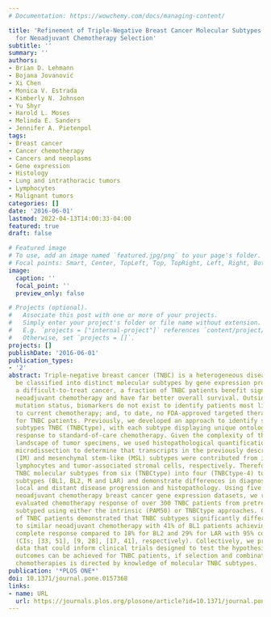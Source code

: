 ```yaml
---
# Documentation: https://wowchemy.com/docs/managing-content/

title: 'Refinement of Triple-Negative Breast Cancer Molecular Subtypes: Implications
  for Neoadjuvant Chemotherapy Selection'
subtitle: ''
summary: ''
authors:
- Brian D. Lehmann
- Bojana Jovanović
- Xi Chen
- Monica V. Estrada
- Kimberly N. Johnson
- Yu Shyr
- Harold L. Moses
- Melinda E. Sanders
- Jennifer A. Pietenpol
tags:
- Breast cancer
- Cancer chemotherapy
- Cancers and neoplasms
- Gene expression
- Histology
- Lung and intrathoracic tumors
- Lymphocytes
- Malignant tumors
categories: []
date: '2016-06-01'
lastmod: 2022-04-13T14:00:33-04:00
featured: true
draft: false

# Featured image
# To use, add an image named `featured.jpg/png` to your page's folder.
# Focal points: Smart, Center, TopLeft, Top, TopRight, Left, Right, BottomLeft, Bottom, BottomRight.
image:
  caption: ''
  focal_point: ''
  preview_only: false

# Projects (optional).
#   Associate this post with one or more of your projects.
#   Simply enter your project's folder or file name without extension.
#   E.g. `projects = ["internal-project"]` references `content/project/deep-learning/index.md`.
#   Otherwise, set `projects = []`.
projects: []
publishDate: '2016-06-01'
publication_types:
- '2'
abstract: Triple-negative breast cancer (TNBC) is a heterogeneous disease that can
  be classified into distinct molecular subtypes by gene expression profiling. Considered
  a difficult-to-treat cancer, a fraction of TNBC patients benefit significantly from
  neoadjuvant chemotherapy and have far better overall survival. Outside of BRCA1/2
  mutation status, biomarkers do not exist to identify patients most likely to respond
  to current chemotherapy; and, to date, no FDA-approved targeted therapies are available
  for TNBC patients. Previously, we developed an approach to identify six molecular
  subtypes TNBC (TNBCtype), with each subtype displaying unique ontologies and differential
  response to standard-of-care chemotherapy. Given the complexity of the varying histological
  landscape of tumor specimens, we used histopathological quantification and laser-capture
  microdissection to determine that transcripts in the previously described immunomodulatory
  (IM) and mesenchymal stem-like (MSL) subtypes were contributed from infiltrating
  lymphocytes and tumor-associated stromal cells, respectively. Therefore, we refined
  TNBC molecular subtypes from six (TNBCtype) into four (TNBCtype-4) tumor-specific
  subtypes (BL1, BL2, M and LAR) and demonstrate differences in diagnosis age, grade,
  local and distant disease progression and histopathology. Using five publicly available,
  neoadjuvant chemotherapy breast cancer gene expression datasets, we retrospectively
  evaluated chemotherapy response of over 300 TNBC patients from pretreatment biopsies
  subtyped using either the intrinsic (PAM50) or TNBCtype approaches. Combined analysis
  of TNBC patients demonstrated that TNBC subtypes significantly differ in response
  to similar neoadjuvant chemotherapy with 41% of BL1 patients achieving a pathological
  complete response compared to 18% for BL2 and 29% for LAR with 95% confidence intervals
  (CIs; [33, 51], [9, 28], [17, 41], respectively). Collectively, we provide pre-clinical
  data that could inform clinical trials designed to test the hypothesis that improved
  outcomes can be achieved for TNBC patients, if selection and combination of existing
  chemotherapies is directed by knowledge of molecular TNBC subtypes.
publication: '*PLOS ONE*'
doi: 10.1371/journal.pone.0157368
links:
- name: URL
  url: https://journals.plos.org/plosone/article?id=10.1371/journal.pone.0157368
---
```

